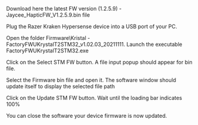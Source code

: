 Download here the latest FW version (1.2.5.9) - Jaycee_HapticFW_V1.2.5.9.bin file

Plug the Razer Kraken Hypersense device into a USB port of your PC. 

Open the folder Firmware\Kristal - FactoryFWUKrystalT2STM32_v1.02.03_20211111. Launch the executable FactoryFWUKrystalT2STM32.exe

Click on the Select STM FW button. A file input popup should appear for bin file.

Select the Firmware bin file and open it. The software window should update itself to display the selected file path

Click on the Update STM FW button. Wait until the loading bar indicates 100%

You can close the software your device firmware is now updated.